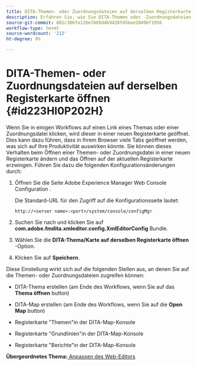 ```yaml
---
title: DITA-Themen- oder Zuordnungsdateien auf derselben Registerkarte öffnen
description: Erfahren Sie, wie Sie DITA-Themen oder -Zuordnungsdateien auf derselben Registerkarte öffnen
source-git-commit: 801c306fa120e7889d4b9428fd5bee2849bf1956
workflow-type: tm+mt
source-wordcount: '212'
ht-degree: 0%

---
```



# DITA-Themen- oder Zuordnungsdateien auf derselben Registerkarte öffnen {#id223HI0P202H}

Wenn Sie in einigen Workflows auf einen Link eines Themas oder einer Zuordnungsdatei klicken, wird dieser in einer neuen Registerkarte geöffnet. Dies kann dazu führen, dass in Ihrem Browser viele Tabs geöffnet werden, was sich auf Ihre Produktivität auswirken könnte. Sie können dieses Verhalten beim Öffnen einer Themen- oder Zuordnungsdatei in einer neuen Registerkarte ändern und das Öffnen auf der aktuellen Registerkarte erzwingen. Führen Sie dazu die folgenden Konfigurationsänderungen durch:

1. Öffnen Sie die Seite Adobe Experience Manager Web Console Configuration .

   Die Standard-URL für den Zugriff auf die Konfigurationsseite lautet:

   ```http
   http://<server name>:<port>/system/console/configMgr
   ```

1. Suchen Sie nach und klicken Sie auf **com.adobe.fmdita.xmleditor.config.XmlEditorConfig** Bundle.

1. Wählen Sie die **DITA-Thema/Karte auf derselben Registerkarte öffnen** -Option.

1. Klicken Sie auf **Speichern**.


Diese Einstellung wirkt sich auf die folgenden Stellen aus, an denen Sie auf die Themen- oder Zuordnungsdateien zugreifen können:

- DITA-Thema erstellen \(am Ende des Workflows, wenn Sie auf das **Thema öffnen** button\)

- DITA-Map erstellen \(am Ende des Workflows, wenn Sie auf die **Open Map** button\)

- Registerkarte &quot;Themen&quot;in der DITA-Map-Konsole

- Registerkarte &quot;Grundlinien&quot;in der DITA-Map-Konsole

- Registerkarte &quot;Berichte&quot;in der DITA-Map-Konsole


**Übergeordnetes Thema:**[ Anpassen des Web-Editors](conf-web-editor.md)

